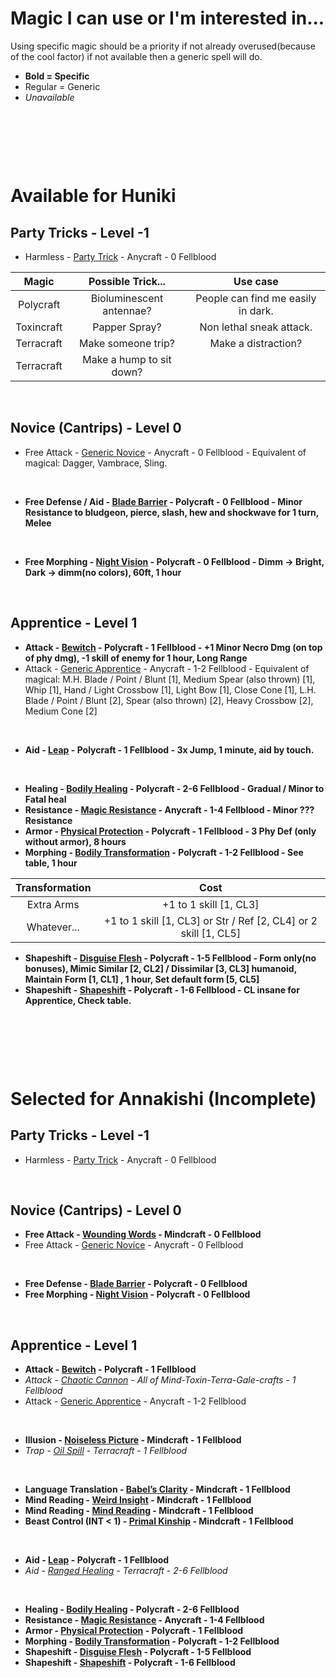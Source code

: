 # Magic I can use or I'm interested in...
Using specific magic should be a priority if not already overused(because of the cool factor) if not available then a generic spell will do.
- **Bold = Specific**
- Regular = Generic
- *Unavailable*

$~~~$

$~~~$

$~~~$

# Available for Huniki
## Party Tricks - Level -1
- Harmless - [Party Trick](./../../../../../../FogentRoleplayCoreRules/src/MagicRules/Spells/PartyTricks/GenericPartyTrick.md) - Anycraft - 0 Fellblood

| Magic      | Possible Trick...          | Use case                          |
| :--------: | :------------------------: | :-------------------------------: |
| Polycraft  | Bioluminescent antennae?   | People can find me easily in dark.|
| Toxincraft | Papper Spray?              | Non lethal sneak attack.          |
| Terracraft | Make someone trip?         | Make a distraction?               |
| Terracraft | Make a hump to sit down?   |                                   |

$~~~$

## Novice (Cantrips) - Level 0
- Free Attack - [Generic Novice](./../../../../../../FogentRoleplayCoreRules/src/MagicRules/Spells/Novice/GenericNoviceSpell.md) - Anycraft - 0 Fellblood - Equivalent of magical: Dagger, Vambrace, Sling.

$~~~$

- **Free Defense / Aid - [Blade Barrier](./../../../../../../FogentRoleplayCoreRules/src/MagicRules/Spells/Novice/BladeBarrier.md) - Polycraft - 0 Fellblood - Minor Resistance to bludgeon, pierce, slash, hew and shockwave for 1 turn, Melee**

$~~~$

- **Free Morphing - [Night Vision](./../../../../../../FogentRoleplayCoreRules/src/MagicRules/Spells/Novice/NightVision.md) - Polycraft - 0 Fellblood - Dimm -> Bright, Dark -> dimm(no colors), 60ft, 1 hour**

$~~~$

## Apprentice - Level 1
- **Attack - [Bewitch](./../../../../../../FogentRoleplayCoreRules/src/MagicRules/Spells/Apprentice/Bewitch.md) - Polycraft - 1 Fellblood - +1 Minor Necro Dmg (on top of phy dmg), -1 skill of enemy for 1 hour, Long Range**
- Attack - [Generic Apprentice](./../../../../../../FogentRoleplayCoreRules/src/MagicRules/Spells/Apprentice/GenericApprenticeSpell.md) - Anycraft - 1-2 Fellblood - Equivalent of magical: M.H. Blade / Point / Blunt [1], Medium Spear (also thrown) [1], Whip [1], Hand / Light Crossbow [1], Light Bow [1], Close Cone [1], L.H. Blade / Point / Blunt [2], Spear (also thrown) [2], Heavy Crossbow [2], Medium Cone [2]

$~~~$

- **Aid - [Leap](./../../../../../../FogentRoleplayCoreRules/src/MagicRules/Spells/Apprentice/Leap.md) - Polycraft - 1 Fellblood - 3x Jump, 1 minute, aid by touch.**

$~~~$

- **Healing - [Bodily Healing](./../../../../../../FogentRoleplayCoreRules/src/MagicRules/Spells/Apprentice/BodilyHealing.md) - Polycraft - 2-6 Fellblood - Gradual / Minor to Fatal heal**
- **Resistance - [Magic Resistance](./../../../../../../FogentRoleplayCoreRules/src/MagicRules/Spells/Apprentice/MagicResistance.md) - Anycraft - 1-4 Fellblood - Minor ??? Resistance**
- **Armor - [Physical Protection](./../../../../../../FogentRoleplayCoreRules/src/MagicRules/Spells/Apprentice/PhysicalProtection.md) - Polycraft - 1 Fellblood - 3 Phy Def (only without armor), 8 hours**
- **Morphing - [Bodily Transformation](./../../../../../../FogentRoleplayCoreRules/src/MagicRules/Spells/Apprentice/BodilyTransformation.md) - Polycraft - 1-2 Fellblood - See table, 1 hour**

| Transformation | Cost                                                             |
| :------------: | :--------------------------------------------------------------: |
| Extra Arms     | +1 to 1 skill [1, CL3]                                           |
| Whatever...    | +1 to 1 skill [1, CL3] or Str / Ref [2, CL4] or 2 skill [1, CL5] |

- **Shapeshift - [Disguise Flesh](./../../../../../../FogentRoleplayCoreRules/src/MagicRules/Spells/Apprentice/DisguiseFlesh.md) - Polycraft - 1-5 Fellblood - Form only(no bonuses), Mimic Similar [2, CL2] / Dissimilar [3, CL3] humanoid, Maintain Form [1, CL1] , 1 hour, Set default form [5, CL5]**
- **Shapeshift - [Shapeshift](./../../../../../../FogentRoleplayCoreRules/src/MagicRules/Spells/Apprentice/Shapeshift.md) - Polycraft - 1-6 Fellblood - CL insane for Apprentice, Check table.**

$~~~$

$~~~$

$~~~$

# Selected for Annakishi (Incomplete)
## Party Tricks - Level -1
- Harmless - [Party Trick](./../../../../../../FogentRoleplayCoreRules/src/MagicRules/Spells/PartyTricks/GenericPartyTrick.md) - Anycraft - 0 Fellblood

$~~~$

## Novice (Cantrips) - Level 0
- **Free Attack - [Wounding Words](./../../../../../../FogentRoleplayCoreRules/src/MagicRules/Spells/Novice/WoundingWords.md) - Mindcraft - 0 Fellblood**
- Free Attack - [Generic Novice](./../../../../../../FogentRoleplayCoreRules/src/MagicRules/Spells/Novice/GenericNoviceSpell.md) - Anycraft - 0 Fellblood

$~~~$

- **Free Defense - [Blade Barrier](./../../../../../../FogentRoleplayCoreRules/src/MagicRules/Spells/Novice/BladeBarrier.md) - Polycraft - 0 Fellblood**
- **Free Morphing - [Night Vision](./../../../../../../FogentRoleplayCoreRules/src/MagicRules/Spells/Novice/NightVision.md) - Polycraft - 0 Fellblood**

$~~~$

## Apprentice - Level 1
- **Attack - [Bewitch](./../../../../../../FogentRoleplayCoreRules/src/MagicRules/Spells/Apprentice/Bewitch.md) - Polycraft - 1 Fellblood**
- *Attack - [Chaotic Cannon](./../../../../../../FogentRoleplayCoreRules/src/MagicRules/Spells/Apprentice/ChaoticCannon.md) - All of Mind-Toxin-Terra-Gale-crafts - 1 Fellblood*
- Attack - [Generic Apprentice](./../../../../../../FogentRoleplayCoreRules/src/MagicRules/Spells/Apprentice/GenericApprenticeSpell.md) - Anycraft - 1-2 Fellblood

$~~~$

- **Illusion - [Noiseless Picture](./../../../../../../FogentRoleplayCoreRules/src/MagicRules/Spells/Apprentice/NoiselessPicture.md) - Mindcraft - 1 Fellblood**
- *Trap - [Oil Spill](./../../../../../../FogentRoleplayCoreRules/src/MagicRules/Spells/Apprentice/OilSpill.md) - Terracraft - 1 Fellblood*

$~~~$

- **Language Translation - [Babel’s Clarity](./../../../../../../FogentRoleplayCoreRules/src/MagicRules/Spells/Apprentice/Babel'sClarity.md) - Mindcraft - 1 Fellblood**
- **Mind Reading - [Weird Insight](./../../../../../../FogentRoleplayCoreRules/src/MagicRules/Spells/Apprentice/WeirdInsight.md) - Mindcraft - 1 Fellblood**
- **Mind Reading - [Mind Reading](./../../../../../../FogentRoleplayCoreRules/src/MagicRules/Spells/Apprentice/MindReading.md) - Mindcraft - 1 Fellblood**
- **Beast Control (INT < 1) - [Primal Kinship](./../../../../../../FogentRoleplayCoreRules/src/MagicRules/Spells/Apprentice/PrimalKinship.md) - Mindcraft - 1 Fellblood**

$~~~$

- **Aid - [Leap](./../../../../../../FogentRoleplayCoreRules/src/MagicRules/Spells/Apprentice/Leap.md) - Polycraft - 1 Fellblood**
- *Aid - [Ranged Healing](./../../../../../../FogentRoleplayCoreRules/src/MagicRules/Spells/Apprentice/RangedHealing.md) - Terracraft - 2-6 Fellblood*

$~~~$

- **Healing - [Bodily Healing](./../../../../../../FogentRoleplayCoreRules/src/MagicRules/Spells/Apprentice/BodilyHealing.md) - Polycraft - 2-6 Fellblood**
- **Resistance - [Magic Resistance](./../../../../../../FogentRoleplayCoreRules/src/MagicRules/Spells/Apprentice/MagicResistance.md) - Anycraft - 1-4 Fellblood**
- **Armor - [Physical Protection](./../../../../../../FogentRoleplayCoreRules/src/MagicRules/Spells/Apprentice/PhysicalProtection.md) - Polycraft - 1 Fellblood**
- **Morphing - [Bodily Transformation](./../../../../../../FogentRoleplayCoreRules/src/MagicRules/Spells/Apprentice/BodilyTransformation.md) - Polycraft - 1-2 Fellblood**
- **Shapeshift - [Disguise Flesh](./../../../../../../FogentRoleplayCoreRules/src/MagicRules/Spells/Apprentice/DisguiseFlesh.md) - Polycraft - 1-5 Fellblood**
- **Shapeshift - [Shapeshift](./../../../../../../FogentRoleplayCoreRules/src/MagicRules/Spells/Apprentice/Shapeshift.md) - Polycraft - 1-6 Fellblood**
